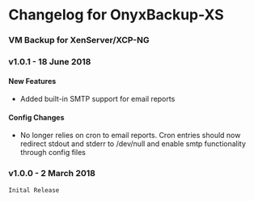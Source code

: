 # Changelog for OnyxBackup-XS
### VM Backup for XenServer/XCP-NG

### v1.0.1 - 18 June 2018
  #### New Features
  - Added built-in SMTP support for email reports
  #### Config Changes
  - No longer relies on cron to email reports. Cron entries should now redirect stdout and stderr to /dev/null and enable smtp functionality through config files

### v1.0.0 - 2 March 2018
	Inital Release
